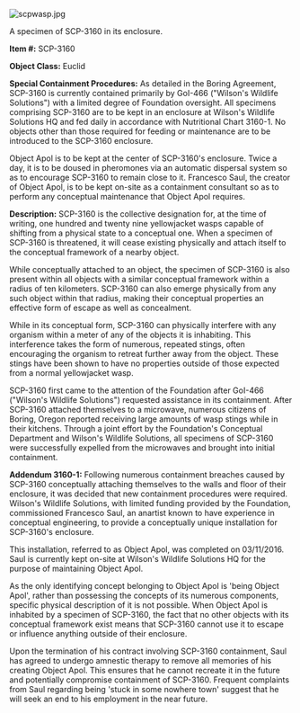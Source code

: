 ![scpwasp.jpg](http://scp-wiki.wdfiles.com/local--files/scp-3160/scpwasp.jpg)

A specimen of SCP-3160 in its enclosure.

**Item #:** SCP-3160

**Object Class:** Euclid

**Special Containment Procedures:** As detailed in the Boring Agreement, SCP-3160 is currently contained primarily by GoI-466 ("Wilson's Wildlife Solutions") with a limited degree of Foundation oversight. All specimens comprising SCP-3160 are to be kept in an enclosure at Wilson's Wildlife Solutions HQ and fed daily in accordance with Nutritional Chart 3160-1. No objects other than those required for feeding or maintenance are to be introduced to the SCP-3160 enclosure.

Object Apol is to be kept at the center of SCP-3160's enclosure. Twice a day, it is to be doused in pheromones via an automatic dispersal system so as to encourage SCP-3160 to remain close to it. Francesco Saul, the creator of Object Apol, is to be kept on-site as a containment consultant so as to perform any conceptual maintenance that Object Apol requires.

**Description:** SCP-3160 is the collective designation for, at the time of writing, one hundred and twenty nine yellowjacket wasps capable of shifting from a physical state to a conceptual one. When a specimen of SCP-3160 is threatened, it will cease existing physically and attach itself to the conceptual framework of a nearby object.

While conceptually attached to an object, the specimen of SCP-3160 is also present within all objects with a similar conceptual framework within a radius of ten kilometers. SCP-3160 can also emerge physically from any such object within that radius, making their conceptual properties an effective form of escape as well as concealment.

While in its conceptual form, SCP-3160 can physically interfere with any organism within a meter of any of the objects it is inhabiting. This interference takes the form of numerous, repeated stings, often encouraging the organism to retreat further away from the object. These stings have been shown to have no properties outside of those expected from a normal yellowjacket wasp.

SCP-3160 first came to the attention of the Foundation after GoI-466 ("Wilson's Wildlife Solutions") requested assistance in its containment. After SCP-3160 attached themselves to a microwave, numerous citizens of Boring, Oregon reported receiving large amounts of wasp stings while in their kitchens. Through a joint effort by the Foundation's Conceptual Department and Wilson's Wildlife Solutions, all specimens of SCP-3160 were successfully expelled from the microwaves and brought into initial containment.

**Addendum 3160-1:** Following numerous containment breaches caused by SCP-3160 conceptually attaching themselves to the walls and floor of their enclosure, it was decided that new containment procedures were required. Wilson's Wildlife Solutions, with limited funding provided by the Foundation, commissioned Francesco Saul, an anartist known to have experience in conceptual engineering, to provide a conceptually unique installation for SCP-3160's enclosure.

This installation, referred to as Object Apol, was completed on 03/11/2016. Saul is currently kept on-site at Wilson's Wildlife Solutions HQ for the purpose of maintaining Object Apol.

As the only identifying concept belonging to Object Apol is 'being Object Apol', rather than possessing the concepts of its numerous components, specific physical description of it is not possible. When Object Apol is inhabited by a specimen of SCP-3160, the fact that no other objects with its conceptual framework exist means that SCP-3160 cannot use it to escape or influence anything outside of their enclosure.

Upon the termination of his contract involving SCP-3160 containment, Saul has agreed to undergo amnestic therapy to remove all memories of his creating Object Apol. This ensures that he cannot recreate it in the future and potentially compromise containment of SCP-3160. Frequent complaints from Saul regarding being 'stuck in some nowhere town' suggest that he will seek an end to his employment in the near future.